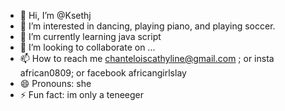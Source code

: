 - 👋 Hi, I’m @Ksethj
- 👀 I’m interested in dancing, playing piano, and playing soccer. 
- 🌱 I’m currently learning java script 
- 💞️ I’m looking to collaborate on ...
- 📫 How to reach me chanteloiscathyline@gmail.com ; or insta african0809; or facebook africangirlslay 
- 😄 Pronouns: she 
- ⚡ Fun fact: im only a teneeger 
<!---
Ksethj/Ksethj is a ✨ special ✨ repository because its `README.md` (this file) appears on your GitHub profile.
You can click the Preview link to take a look at your changes.
--->
